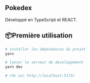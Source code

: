 ## Pokedex
Développé en TypeScript et REACT.


📦Première utilisation
--------------------
```sh
# installer les dépendances du projet
yarn 

# lancer le serveur de developpement
yarn dev

# rdv sur http://localhost:5173/
```